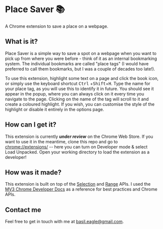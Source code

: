 # Place Saver :books: #
A Chrome extension to save a place on a webpage.

## What is it? ##
Place Saver is a simple way to save a spot on a webpage when you want to pick up from where you were before - think of it as an internal bookmarking system. The individual bookmarks are called "place tags" (I would have preferred to call them bookmarks, but I was a couple of decades too late!).

To use this extension, highlight some text on a page and click the book icon, or simply use the keyboard shortcut <kbd>Ctrl</kbd> +<kbd>Shift</kbd>+<kbd>H</kbd>. Type the name for your place tag, as you will use this to identify it in future. You should see it appear in the popup, where you can always click on it every time you navigate to the page. Clicking on the name of the tag will scroll to it and create a coloured highlight. If you wish, you can customise the style of the highlight or disable it entirely in the options page.

## How can I get it? ##
This extension is currently ***under review*** on the Chrome Web Store. If you want to use it in the meantime, clone this repo and go to <chrome://extensions/> -- here you can turn on Developer mode & select Load Unpacked. Open your working directory to load the extension as a developer!

## How was it made? ##
This extension is built on top of the [Selection](https://developer.mozilla.org/en-US/docs/Web/API/Selection "Selection API") and [Range](https://developer.mozilla.org/en-US/docs/Web/API/Range "Range API") APIs. I used the [MV3 Chrome Developer Docs](https://developer.chrome.com/docs/extensions/mv3/ "MV3 Chrome Developer Docs") as a reference for best practices and Chrome APIs.

## Contact me ##
Feel free to get in touch with me at basil.eagle@gmail.com.